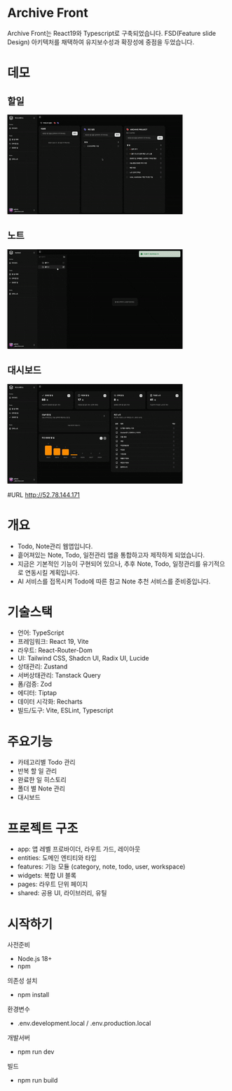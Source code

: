 # Archive Front

Archive Front는 React19와 Typescript로 구축되었습니다.
FSD(Feature slide Design) 아키텍처를 채택하여 유지보수성과 확장성에 중점을 두었습니다.

# 데모
## 할일
![데모](demo/할일.gif)
## 노트
![데모](demo/노트.gif)
## 대시보드
![데모](demo/대시보드.gif)

#URL
http://52.78.144.171

# 개요 
- Todo, Note관리 웹앱입니다.
- 흩어져있는 Note, Todo, 일전관리 앱을 통합하고자 제작하게 되었습니다. 
- 지금은 기본적인 기능이 구현되어 있으나, 추후 Note, Todo, 일정관리를 유기적으로 연동시킬 계획입니다.
- AI 서비스를 접목시켜 Todo에 따른 참고 Note 추천 서비스를 준비중입니다.

# 기술스택
- 언어: TypeScript
- 프레임워크: React 19, Vite
- 라우트: React-Router-Dom
- UI: Tailwind CSS, Shadcn UI, Radix UI, Lucide
- 상태관리: Zustand
- 서버상태관리: Tanstack Query
- 폼/검증: Zod
- 에디터: Tiptap
- 데이터 시각화: Recharts
- 빌드/도구: Vite, ESLint, Typescript

# 주요기능
- 카테고리별 Todo 관리
- 반복 할 일 관리
- 완료한 일 히스토리
- 폴더 별 Note 관리
- 대시보드

# 프로젝트 구조
- app: 앱 레벨 프로바이더, 라우트 가드, 레이아웃
- entities: 도메인 엔티티와 타입
- features: 기능 모듈 (category, note, todo, user, workspace)
- widgets: 복합 UI 블록
- pages: 라우트 단위 페이지
- shared: 공용 UI, 라이브러리, 유틸

# 시작하기
사전준비
- Node.js 18+ 
- npm

의존성 설치
- npm install

환경변수
- .env.development.local / .env.production.local 

개발서버
- npm run dev

빌드
- npm run build

